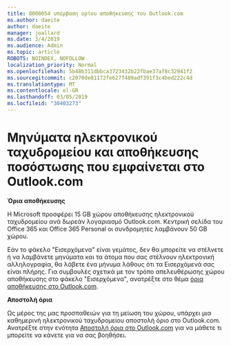 ```yaml
---
title: 8000054 υπέρβαση ορίου αποθήκευσης του Outlook.com
ms.author: daeite
author: daeite
manager: joallard
ms.date: 3/4/2019
ms.audience: Admin
ms.topic: article
ROBOTS: NOINDEX, NOFOLLOW
localization_priority: Normal
ms.openlocfilehash: 5b48b311dbbca3723432b22fbae37af8c32941f2
ms.sourcegitcommit: c2070de81172fe627f489adf391f3c4bed222c4d
ms.translationtype: MT
ms.contentlocale: el-GR
ms.lasthandoff: 03/05/2019
ms.locfileid: "30403273"
---
```

# <a name="email-and-storage-quota-in-outlookcom"></a>Μηνύματα ηλεκτρονικού ταχυδρομείου και αποθήκευσης ποσόστωσης που εμφαίνεται στο Outlook.com

**Όρια αποθήκευσης**

Η Microsoft προσφέρει 15 GB χώρου αποθήκευσης ηλεκτρονικού ταχυδρομείου ανά δωρεάν λογαριασμό Outlook.com. Κεντρική σελίδα του Office 365 και Office 365 Personal οι συνδρομητές λαμβάνουν 50 GB χώρου.
  
Εάν το φάκελο "Εισερχόμενα" είναι γεμάτος, δεν θα μπορείτε να στέλνετε ή να λαμβάνετε μηνύματα και τα άτομα που σας στέλνουν ηλεκτρονική αλληλογραφία, θα λάβετε ένα μήνυμα λάθους ότι τα Εισερχόμενά σας είναι πλήρης. Για συμβουλές σχετικά με τον τρόπο απελευθέρωσης χώρου αποθήκευσης στο φάκελο "Εισερχόμενα", ανατρέξτε στο θέμα [όρια αποθήκευσης στο Outlook.com](https://go.microsoft.com/fwlink/p/?linkid=2001900&amp;clcid=0x409).

**Αποστολή όρια**

Ως μέρος της μας προσπαθειών για τη μείωση του χώρου, υπάρχει μια καθημερινή ηλεκτρονικού ταχυδρομείου αποστολή όριο στο Outlook.com. Ανατρέξτε στην ενότητα [Αποστολή όρια στο Outlook.com](https://support.office.com/article/279ee200-594c-40f0-9ec8-bb6af7735c2e) για να μάθετε τι μπορείτε να κάνετε για να σας βοηθήσει.